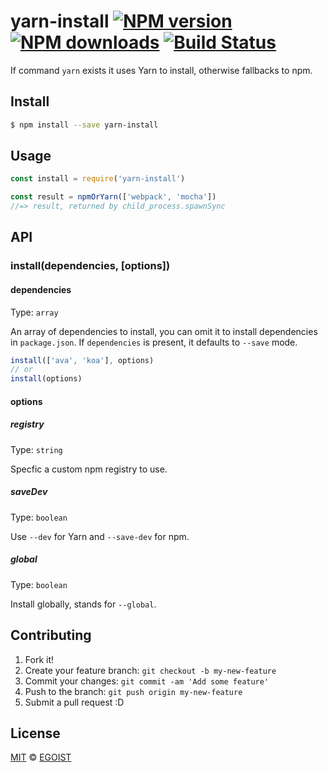 # yarn-install [![NPM version](https://img.shields.io/npm/v/yarn-install.svg?style=flat-square)](https://npmjs.com/package/yarn-install) [![NPM downloads](https://img.shields.io/npm/dm/yarn-install.svg?style=flat-square)](https://npmjs.com/package/yarn-install) [![Build Status](https://img.shields.io/circleci/project/egoist/yarn-install/master.svg?style=flat-square)](https://circleci.com/gh/egoist/yarn-install)

If command `yarn` exists it uses Yarn to install, otherwise fallbacks to npm.

## Install

```bash
$ npm install --save yarn-install
```

## Usage

```js
const install = require('yarn-install')

const result = npmOrYarn(['webpack', 'mocha'])
//=> result, returned by child_process.spawnSync
```

## API

### install(dependencies, [options])

#### dependencies

Type: `array`

An array of dependencies to install, you can omit it to install dependencies in `package.json`. If `dependencies` is present, it defaults to `--save` mode.

```js
install(['ava', 'koa'], options)
// or
install(options)
```

#### options

##### registry

Type: `string`  

Specfic a custom npm registry to use.

##### saveDev

Type: `boolean`

Use `--dev` for Yarn and `--save-dev` for npm.

##### global

Type: `boolean`

Install globally, stands for `--global`.

## Contributing

1. Fork it!
2. Create your feature branch: `git checkout -b my-new-feature`
3. Commit your changes: `git commit -am 'Add some feature'`
4. Push to the branch: `git push origin my-new-feature`
5. Submit a pull request :D

## License

[MIT](https://egoist.mit-license.org/) © [EGOIST](https://github.com/egoist)

